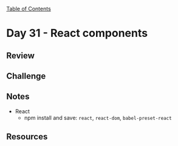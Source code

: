 [Table of Contents](/README.md)

# Day 31 - React components

## Review

## Challenge

## Notes
- React
	- npm install and save: `react`, `react-dom`, `babel-preset-react`

## Resources
